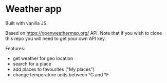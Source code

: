 # Weather app

Built with vanilla JS.

Based on https://openweathermap.org/ API.
Note that if you wish to clone this repo you will need to get your own API key.

Features:

- get weather for geo location
- search for a place
- add places to favourites ("My places")
- change temperature units between °C and °F
